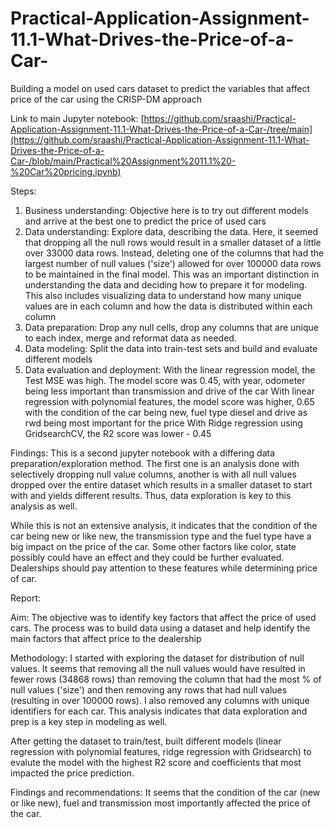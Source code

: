 # Practical-Application-Assignment-11.1-What-Drives-the-Price-of-a-Car-
Building a model on used cars dataset to predict the variables that affect price of the car using the CRISP-DM approach

Link to main Jupyter notebook: [https://github.com/sraashi/Practical-Application-Assignment-11.1-What-Drives-the-Price-of-a-Car-/tree/main](https://github.com/sraashi/Practical-Application-Assignment-11.1-What-Drives-the-Price-of-a-Car-/blob/main/Practical%20Assignment%2011.1%20-%20Car%20pricing.ipynb)



Steps:
1. Business understanding: Objective here is to try out different models and arrive at the best one to predict the price of used cars
2. Data understanding: Explore data, describing the data. Here, it seemed that dropping all the null rows would result in a smaller dataset of a little over 33000 data rows. Instead, deleting one of the columns that had the largest number of null values ('size') allowed for over 100000 data rows to be maintained in the final model. This was an important distinction in understanding the data and deciding how to prepare it for modeling. This also includes visualizing data to understand how many unique values are in each column and how the data is distributed within each column
3. Data preparation: Drop any null cells, drop any columns that are unique to each index, merge and reformat data as needed. 
4. Data modeling: Split the data into train-test sets and build and evaluate different models
5. Data evaluation and deployment:
With the linear regression model, the Test MSE was high. The model score was 0.45, with year, odometer being less important than transmission and drive of the car
With linear regression with polynomial features, the model score was higher, 0.65 with the condition of the car being new, fuel type diesel and drive as rwd being most important for the price
With Ridge regression using GridsearchCV, the R2 score was lower - 0.45



Findings:
This is a second jupyter notebook with a differing data preparation/exploration method. 
The first one is an analysis done with selectively dropping null value columns, another is with all null values dropped over the entire dataset which results in a smaller dataset to start with and yields different results. Thus, data exploration is key to this analysis as well. 

While this is not an extensive analysis, it indicates that the condition of the car being new or like new, the transmission type and the fuel type have a big impact on the price of the car. Some other factors like color, state possibly could have an effect and they could be further evaluated. 
Dealerships should pay attention to these features while determining price of car. 


Report: 

Aim: 
The objective was to identify key factors that affect the price of used cars. The process was to build data using a dataset and help identify the main factors that affect price to the dealership

Methodology: 
I started with exploring the dataset for distribution of null values. It seems that removing all the null values would have resulted in fewer rows (34868 rows) than removing the column that had the most % of null values ('size') and then removing any rows that had null values (resulting in over 100000 rows). I also removed any columns with unique identifiers for each car. This analysis indicates that data exploration and prep is a key step in modeling as well. 

After getting the dataset to train/test, built different models (linear regression with polynomial features, ridge regression with Gridsearch) to evalute the model with the highest R2 score and coefficients that most impacted the price prediction. 

Findings and recommendations: 
It seems that the condition of the car (new or like new), fuel and transmission most importantly affected the price of the car. 





